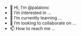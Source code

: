 - 👋 Hi, I’m @palalonc
- 👀 I’m interested in ...
- 🌱 I’m currently learning ...
- 💞️ I’m looking to collaborate on ...
- 📫 How to reach me ...

<!---
palalonc/palalonc is a ✨ special ✨ repository because its `README.md` (this file) appears on your GitHub profile.
You can click the Preview link to take a look at your changes.
--->
